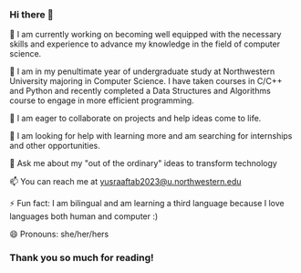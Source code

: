 ### Hi there 👋
🔭 I am currently working on becoming well equipped with the necessary skills and experience to advance my knowledge in the field of computer science.

🌱 I am in my penultimate year of undergraduate study at Northwestern University majoring in Computer Science. 
I have taken courses in C/C++ and Python and recently completed a Data Structures and Algorithms course
to engage in more efficient programming.

👯 I am eager to collaborate on projects and help ideas come to life.

🤔 I am looking for help with learning more and am searching for internships and other opportunities.

💬 Ask me about my "out of the ordinary" ideas to transform technology

📫 You can reach me at yusraaftab2023@u.northwestern.edu

⚡ Fun fact: I am bilingual and am learning a third language because I love languages both human and computer :)

😄 Pronouns: she/her/hers

### Thank you so much for reading!

<!--
**YusraAft/YusraAft** is a ✨ _special_ ✨ repository because its `README.md` (this file) appears on your GitHub profile.

Here are some ideas to get you started:

- 🔭 I’m currently working on ...
- 🌱 I’m currently learning ...
- 👯 I’m looking to collaborate on ...
- 🤔 I’m looking for help with ...
- 💬 Ask me about ...
- 📫 How to reach me: ...
- 😄 Pronouns: ...
- ⚡ Fun fact: ...
-->
